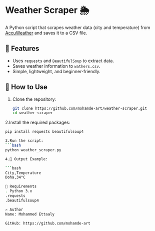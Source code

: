 # Weather Scraper 🌦️

A Python script that scrapes weather data (city and temperature) from [AccuWeather](https://www.accuweather.com/) and saves it to a CSV file.

## 📌 Features

- Uses `requests` and `BeautifulSoup` to extract data.
- Saves weather information to `wathers.csv`.
- Simple, lightweight, and beginner-friendly.

## 🚀 How to Use

1. Clone the repository:

   ```bash
   git clone https://github.com/mohamde-art/weather-scraper.git
   cd weather-scraper
2.Install the required packages:
  ```bash
  pip install requests beautifulsoup4

3.Run the script:
 ```bash
  python weather_scraper.py
  
4.📂 Output Example:

 ```bash
  City,Temperature
  Doha,34°C

🔧 Requirements
 . Python 3.x
 .requests
 .beautifulsoup4

✍️ Author
Name: Mohammed Ettaaly

GitHub: https://github.com/mohamde-art



 


  



